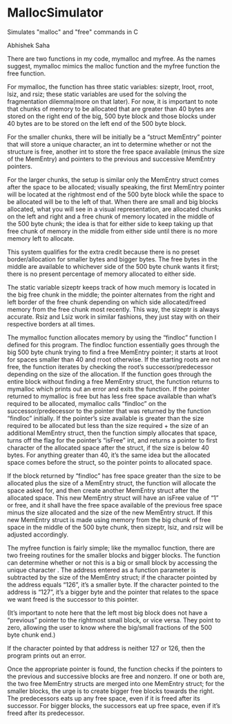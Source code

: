 MallocSimulator
===============

Simulates "malloc" and "free" commands in C


Abhishek Saha

There are two functions in my code, mymalloc and myfree. As the names suggest, mymalloc mimics the malloc function and the myfree function the free function. 

For mymalloc, the function has three static variables: sizeptr, lroot, rroot, lsiz, and rsiz; these static variables are used for the solving the fragmentation dilemma(more on that later). For now, it is important to note that chunks of memory to be allocated that are greater than 40 bytes are stored on the right end of the big, 500 byte block and those blocks under 40 bytes are to be stored on the left end of the 500 byte block. 

For the smaller chunks, there will be initially be a “struct MemEntry” pointer that will store a unique character, an int to determine whether or not the structure is free, another int to store the free space available (minus the size of the MemEntry) and pointers to the previous and successive MemEntry pointers. 

For the larger chunks, the setup is similar only the MemEntry struct comes after the space to be allocated; visually speaking, the first MemEntry pointer will be located at the rightmost end of the 500 byte block while the space to be allocated will be to the left of that. When there are small and big blocks allocated, what you will see in a visual representation, are allocated chunks on the left and right and a free chunk of memory located in the middle of the 500 byte chunk; the idea is that for either side to keep taking up that free chunk of memory in the middle  from either side until there is no more memory left to allocate. 

This system qualifies for the extra credit because there is no preset border/allocation for smaller bytes and bigger bytes. The free bytes in the middle are available to whichever  side of the 500 byte chunk wants it first; there is no present percentage of memory allocated to either side. 

The static variable sizeptr keeps track of how much memory is located in the big free chunk in the middle; the pointer alternates from the right and left border of the free chunk depending on which side allocated/freed memory from the free chunk most recently. This way, the sizeptr is always accurate. Rsiz and Lsiz work in similar fashions, they just stay with on their respective borders at all times. 

The mymalloc function allocates memory by using the “findloc” function I defined for this program. The findloc function essentially goes through the big 500 byte chunk trying to find a free MemEntry pointer; it starts at lroot for spaces smaller than 40 and rroot otherwise. If the starting roots are not free, the function iterates by checking the root’s successor/predecessor depending on the size of the allocation. If the function goes through the entire block without finding a free MemEntry struct, the function returns to mymalloc which prints out an error and exits the function. If the pointer returned to mymalloc is free but has less free space available than what’s required to be allocated, mymalloc calls “findloc” on the successor/predecessor to the pointer that was returned by the function “findloc” initially. If the pointer’s size available is greater than the size required to be allocated but less than the size required + the size of an additional MemEntry struct, then the function simply allocates that space, turns off the flag for the pointer’s “isFree” int, and returns a pointer to first character of the allocated space after the struct, if the size is below 40 bytes. For anything greater than 40, it’s the same idea but the allocated space comes before the struct, so the pointer points to allocated space. 

If the block returned by “findloc” has free space greater than the size to be allocated plus the size of a MemEntry struct, the function will allocate the space asked for, and then create another MemEntry struct after the allocated space. This new MemEntry struct will have an isFree value of “1” or free, and it shall have the free space available of the previous free space minus the size allocated and the size of the new MemEntry struct. If this new MemEntry struct is made using memory from the big chunk of free space in the middle of the 500 byte chunk, then sizeptr, lsiz, and rsiz will be adjusted accordingly. 

The myfree function is fairly simple; like the mymalloc function, there are two freeing routines for the smaller blocks and bigger blocks. The function can determine whether or not this is a big or small block by accessing the unique character . The address entered as a function parameter is subtracted by the size of the MemEntry struct; if the character pointed by the address equals “126”, it’s a smaller byte. If the character pointed to the address is “127”, it’s a bigger byte and the pointer that relates to the space we want freed is the successor to this pointer.

(It’s important to note here that the left most big block does not have a “previous” pointer to the rightmost small block, or vice versa. They point to zero, allowing the user to know where the big/small fractions of the 500 byte chunk end.)

If the character pointed by that address is neither 127 or 126, then the program prints out an error. 

Once the appropriate pointer is found, the function checks if the pointers to the previous and successive blocks are free and nonzero. If one or both are, the two free MemEntry structs are merged into one MemEntry struct; for the smaller blocks, the urge is to create bigger free blocks towards the right. The predecessors eats up any free space, even if it is freed after its successor. For bigger blocks, the successors eat up free space, even if it’s freed after its predecessor. 
